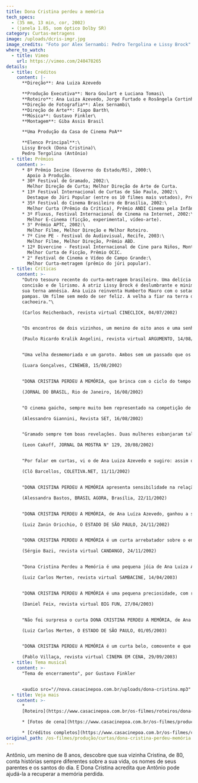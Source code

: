 ```yaml
---
title: Dona Cristina perdeu a memória
tech_specs:
  - (35 mm, 13 min, cor, 2002)
  - (janela 1.85, som óptico Dolby SR)
category: Curtas-metragens
image: /uploads/dcris-imgr.jpg
image_credits: "Foto por Alex Sernambi: Pedro Tergolina e Lissy Brock"
where_to_watch:
  - title: Vimeo
    url: https://vimeo.com/240478265
details:
  - title: Créditos
    content: |-
      **Direção**: Ana Luiza Azevedo

      **Produção Executiva**: Nora Goulart e Luciana Tomasi\
      **Roteiro**: Ana Luiza Azevedo, Jorge Furtado e Rosângela Cortinhas\
      **Direção de Fotografia**: Alex Sernambi\
      **Direção de Arte**: Fiapo Barth\
      **Música**: Gustavo Finkler\
      **Montagem**: Giba Assis Brasil

      **Uma Produção da Casa de Cinema PoA**

      **Elenco Principal**:\
      Lissy Brock (Dona Cristina)\
      Pedro Tergolina (Antônio)
  - title: Prêmios
    content: >-
      * 8º Prêmio Iecine (Governo do Estado/RS), 2000:\
        Apoio à Produção.
      * 30º Festival de Gramado, 2002:\
        Melhor Direção de Curta; Melhor Direção de Arte de Curta.
      * 13º Festival Internacional de Curtas de São Paulo, 2002:\
        Destaque do Júri Popular (entre os 10 filmes mais votados), Prêmio Aquisição Canal Brasil
      * 35º Festival do Cinema Brasileiro de Brasília, 2002:\
        Melhor Curta (Prêmio da Crítica), Prêmio ANDI Cinema pela Infância.
      * 3º Fluxus, Festival Internacional de Cinema na Internet, 2002:\
        Melhor E-cinema (ficção, experimental, vídeo-arte).
      * 3° Prêmio APTC, 2002:\
        Melhor Filme, Melhor Direção e Melhor Roteiro.
      * 7º Cine PE - Festival do Audiovisual, Recife, 2003:\
        Melhor Filme, Melhor Direção, Prêmio ABD.
      * 12º Divercine - Festival Internacional de Cine para Niños, Montevideo, Uruguay, 2003:\
        Melhor Curta de Ficção, Prêmio OCIC.
      * 2° Festival de Cinema e Vídeo de Campo Grande:\
        Melhor Curta-metragem (prêmio do júri popular).
  - title: Críticas
    content: >-
      "Outro tesouro recente do curta-metragem brasileiro. Uma delícia de
      concisão e de lirismo. A atriz Lissy Brock é deslumbrante e minimalista em
      sua terna amnésia. Ana Luiza reinventa Humberto Mauro com o sotaque dos
      pampas. Um filme sem medo de ser feliz. A velha a fiar na terra do azulão:
      cachoeira."\

      (Carlos Reichenbach, revista virtual CINECLICK, 04/07/2002)


      "Os encontros de dois vizinhos, um menino de oito anos e uma senhora de oitenta, rende momentos de extrema poesia. (...) A direção de atores é excelente. Os novatos Pedro Tergolina e Lissy Brock estão muito bem, e o filme dependia 99% de suas atuações. Há passagens de um simbolismo forte, que pode render várias interpretações: o construir e desconstruir da cerca, as voltas em círculo da bicicleta, os encontros e a memória em círculos, o patinho na passagem do tempo, os objetos guardados..."\

      (Paulo Ricardo Kralik Angelini, revista virtual ARGUMENTO, 14/08/2002)


      "Uma velha desmemoriada e um garoto. Ambos sem um passado que os aprisione, vivem sem preconceitos uma amizade inteiramente pura que entre adultos seria impossível. O filme agrupa duas visões de mundo semelhantes na essência e que quase nunca têm a chance de serem ouvidas."\

      (Luara Gonçalves, CINEWEB, 15/08/2002)


      "DONA CRISTINA PERDEU A MEMÓRIA, que brinca com o ciclo do tempo utilizando um brinquedo de criança (um patinho de madeira) em movimento, agradou ao ilustrar a ambição estética e o tom jovial que sempre fez do Rio Grande do Sul um dos maiores pólos do formato curta no Brasil. No roteiro que escreveu com o cineasta conterrâneo Jorge Furtado, Ana Luiza discute a questão do esquecimento de uma idosa por intermédio de uma relação dela com um menino de oito anos. A sensibilidade fez de seu filme o mais aplaudido de sua categoria até agora."\

      (JORNAL DO BRASIL, Rio de Janeiro, 16/08/2002)


      "O cinema gaúcho, sempre muito bem representado na competição de curtas-metragens, mostrou mais uma vez a que veio com DONA CRISTINA PERDEU A MEMÓRIA. Ana Luiza Azevedo, um dos nomes da famosa Casa de Cinema, mostra o nascimento da amizade entre um garoto de 8 anos e sua vizinha, uma senhora de 80. Internada no asilo que fica ao lado da casa do menino, a velhinha tem problemas de memória e conta histórias diferentes sobre sua vida sempre que encontra o menino. (...) O filme tem uma mágica irresistível."\

      (Alessandro Giannini, Revista SET, 16/08/2002)


      "Gramado sempre tem boas revelações. Duas mulheres esbanjaram talento na direção de curtas: DONA CRISTINA PERDEU A MEMÓRIA, de Ana Luiza Azevedo (Casa de Cinema de Porto Alegre), e 'Como se Morre no Cinema', de Luelane Loiola Corrêa, foram as melhores. Ana Luiza Azevedo concentrou em 13 minutos a questão afetiva da memória, da infância e da velhice, aproximando-se com muita ternura e emoção do universo cinematográfico do mestre espanhol Victor Erice."\

      (Leon Cakoff, JORNAL DA MOSTRA N° 129, 20/08/2002)


      "Por falar em curtas, vi o de Ana Luiza Azevedo e sugiro: assim que souberem onde e quando (...), dêem um jeito de ver DONA CRISTINA PERDEU A MEMÓRIA. Vocês verão que pode até ser possível que o mundo realmente tenha sido feito em sete dias. O que coube naquele curta pode demorar a vida inteira e nem por isso acontecer."\

      (Clô Barcellos, COLETIVA.NET, 11/11/2002)


      "DONA CRISTINA PERDEU A MEMÓRIA apresenta sensibilidade na relação de uma criança (Pedro Tergolina) e uma senhora (Lissy Brock) sem memória. Bonito e tocante, a história mostra o quanto pode ser importante para alguém uma pequena amizade."\

      (Alessandra Bastos, BRASIL AGORA, Brasília, 22/11/2002)


      "DONA CRISTINA PERDEU A MEMÓRIA, de Ana Luíza Azevedo, ganhou a simpatia do público, com sua reflexão amorosa sobre a infância e a terceira idade. Ao contrário de outros curtas, neste o coração leva a melhor sobre a razão. Com vantagens para o filme."\

      (Luiz Zanin Oricchio, O ESTADO DE SÃO PAULO, 24/11/2002)


      "DONA CRISTINA PERDEU A MEMÓRIA é um curta arrebatador sobre o encontro entre um garoto de oito anos e uma adorável velhinha desmiolada. A amizade entre eles - separados por uma precária cerca de madeira - vai ajudá-la a recuperar a memória de sua vida. A diretora gaúcha Ana Luiza Azevedo trata os personagens com ternura comovente e extrema delicadeza. Grande curta, ainda melhor que Três Minutos, seu filme anterior, vencedor em Brasília."\

      (Sérgio Bazi, revista virtual CANDANGO, 24/11/2002)


      "Dona Cristina Perdeu a Memória é uma pequena jóia de Ana Luiza Azevedo, com fotografia de Alex Senambi, sobre idosa que se relaciona com a vida por meio de um garoto que brinca. Ana Luiza é a diretora do ótimo Três Minutos; repete aqui seu talento para a concisão narrativa e a capacidade de observação, acrescidas da habilidade como diretora de elenco. Algo se passa quando o sorriso de velha de Lissy Brock ilumina a tela."\

      (Luiz Carlos Merten, revista virtual SAMBACINE, 14/04/2003)


      "DONA CRISTINA PERDEU A MEMÓRIA é uma pequena preciosidade, com roteiro e direção impecáveis, pela sutileza no contraponto entre a infância e a velhice, pela delicadeza com que trata a perda da memória, pelo domínio de recursos de linguagem como a repetição. É quase uma releitura de A Velha a Fiar, com a mesma ética, com o mesmo respeito aos personagens, a paciência e a generosidade ao olhar para o passado."\

      (Daniel Feix, revista virtual BIG FUN, 27/04/2003)


      "Não foi surpresa o curta DONA CRISTINA PERDEU A MEMÓRIA, de Ana Luiza Azevedo, mais do que um exercício de estilo da talentosa diretora de 'Três Minutos'. A história da interação entre o garoto e a velha desmemoriada pauta-se pelo rigor cênico, que não impede a poesia de aflorar."\

      (Luiz Carlos Merten, O ESTADO DE SÃO PAULO, 01/05/2003)


      "DONA CRISTINA PERDEU A MEMÓRIA é um curta belo, comovente e que merece ser visto. (...) Contando com uma trilha sonora cativante, o curta dirigido pela gaúcha Ana Luíza Azevedo é mergulhado em um reconfortante tom lúdico e traz o jovem ator Pedro Tergolina e a veterana Lissy Brock em uma interação dinâmica e repleta de química. Engraçado e tocante, o filme ainda é enriquecido pelo inteligente simbolismo referente à bagagem emocional e à experiência de Dona Cristina, que finalmente conferem \`lastro\` para que Antônio possa vencer seus próprios obstáculos."\

      (Pablo Villaça, revista virtual CINEMA EM CENA, 29/09/2003)
  - title: Tema musical
    content: >-
      "Tema de encerramento", por Gustavo Finkler


      <audio src="//nova.casacinepoa.com.br/uploads/dona-cristina.mp3" controls />
  - title: Veja mais
    content: >-
      *
      [Roteiro](https://www.casacinepoa.com.br/os-filmes/roteiros/dona-cristina-perdeu-memória.html)

      * [Fotos de cena](https://www.casacinepoa.com.br/os-filmes/produção/curtas/dona-cristina-perdeu-memória/fotos-de-cena.html)

      * [Créditos completos](https://www.casacinepoa.com.br/os-filmes/créditos/dona-cristina-perdeu-memória.html)
original_path: /os-filmes/produção/curtas/dona-cristina-perdeu-memória.html
---
```

Antônio, um menino de 8 anos, descobre que sua vizinha Cristina, de 80, conta histórias sempre diferentes sobre a sua vida, os nomes de seus parentes e os santos do dia. E Dona Cristina acredita que Antônio pode ajudá-la a recuperar a memória perdida.